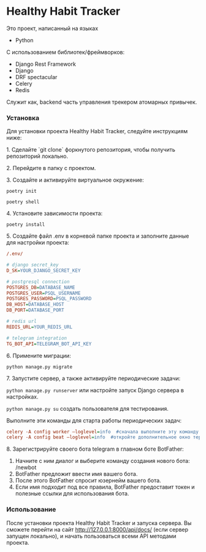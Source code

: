 # **Healthy Habit Tracker** 
Это проект, написанный на языках 

- Python

С использованием библиотек/фреймворков:
- Django Rest Framework
- Django
- DRF spectacular
- Celery
- Redis

Служит как, backend часть управления трекером атомарных привычек.</p>

### **Установка**
Для установки проекта Healthy Habit Tracker, следуйте инструкциям ниже:

<p>1. Сделайте `git clone` форкнутого репозитория, чтобы получить репозиторий локально.

<p>2. Перейдите в папку с проектом.</p>

<p>3. Создайте и активируйте виртуальное окружение:</p>

`poetry init`

`poetry shell`

<p>4. Установите зависимости проекта:</p>

`poetry install`

<p>5. Создайте файл .env в корневой папке проекта и заполните данные для настройки проекта:</p>

```ini
/.env/

# django secret_key
D_SK=YOUR_DJANGO_SECRET_KEY

# postgresql connection
POSTGRES_DB=DATABASE_NAME
POSTGRES_USER=PSQL_USERNAME
POSTGRES_PASSWORD=PSQL_PASSWORD
DB_HOST=DATABASE_HOST
DB_PORT=DATABASE_PORT

# redis url
REDIS_URL=YOUR_REDIS_URL

# telegram integration
TG_BOT_API=TELEGRAM_BOT_API_KEY
```

<p>6. Примените миграции:</p>

`python manage.py migrate`

<p>7. Запустите сервер, а также активируйте периодические задачи:</p>

`python manage.py runserver` или настройте запуск Django сервера в настройках.

`python manage.py su` создать пользователя для тестирования.

Выполните эти команды для старта работы периодических задач:
```ini
celery -A config worker —loglevel=info  #сначала выполните эту команду
celery -A config beat —loglevel=info  #откройте дополнительное окно терминала и выполните эту команду
```

<p>8. Зарегистрируйте своего бота telegram в главном боте BotFather:

1. Начните с ним диалог и выберите команду создания нового бота: /newbot
2. BotFather предложит ввести имя вашего бота.
3. После этого BotFather спросит юзернейм вашего бота.
4. Если имя подходит под все правила, BotFather предоставит токен и полезные ссылки для использования бота.
</p>

### **Использование**
После установки проекта Healthy Habit Tracker и запуска сервера. Вы сможете перейти на сайт 
http://127.0.0.1:8000/api/docs/ 
(если сервер запущен локально), и начать пользоваться всеми API методами проекта.